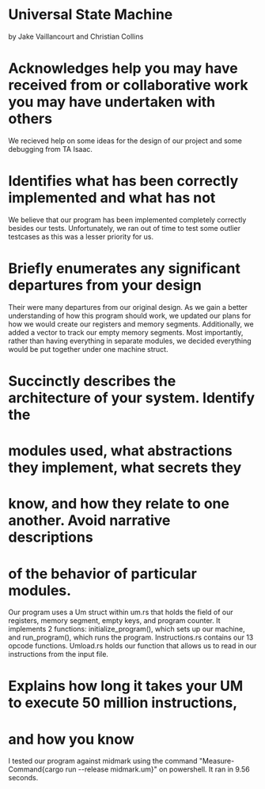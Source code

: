 # Universal State Machine

by Jake Vaillancourt and Christian Collins

# Acknowledges help you may have received from or collaborative work you may have undertaken with others

We recieved help on some ideas for the design of our project and some debugging from TA Isaac.

# Identifies what has been correctly implemented and what has not

We believe that our program has been implemented completely correctly besides our tests.
Unfortunately, we ran out of time to test some outlier testcases as this was a lesser priority for us.

# Briefly enumerates any significant departures from your design

Their were many departures from our original design. As we gain a better understanding of how this
program should work, we updated our plans for how we would create our registers and memory segments. Additionally, we added a vector to track our empty memory segments. Most importantly, rather than having everything in separate modules, we decided everything would be put together under one machine struct.

# Succinctly describes the architecture of your system. Identify the
# modules used, what abstractions they implement, what secrets they
# know, and how they relate to one another. Avoid narrative descriptions
# of the behavior of particular modules.

Our program uses a Um struct within um.rs that holds the field of our registers, memory segment, empty keys,
and program counter. It implements 2 functions: initialize_program(), which sets up our machine, and
run_program(), which runs the program. Instructions.rs contains our 13 opcode functions. Umload.rs holds our 
function that allows us to read in our instructions from the input file.

# Explains how long it takes your UM to execute 50 million instructions,
# and how you know

I tested our program against midmark using the command "Measure-Command{cargo run --release midmark.um}"
on powershell. It ran in 9.56 seconds.

